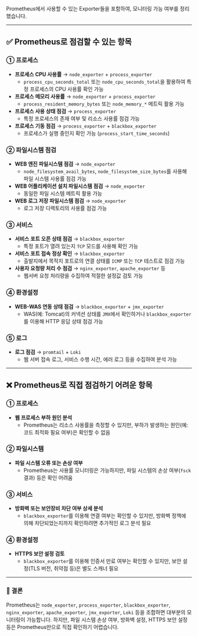 Prometheus에서 사용할 수 있는 Exporter들을 포함하여, 모니터링 가능 여부를 정리했습니다.  

---

## ✅ Prometheus로 점검할 수 있는 항목  

### ① 프로세스  
- **프로세스 CPU 사용률** → `node_exporter` + `process_exporter`  
  - `process_cpu_seconds_total` 또는 `node_cpu_seconds_total`을 활용하여 특정 프로세스의 CPU 사용률 확인 가능  
- **프로세스 메모리 사용률** → `node_exporter` + `process_exporter`  
  - `process_resident_memory_bytes` 또는 `node_memory_*` 메트릭 활용 가능  
- **프로세스 사용 상태 점검** → `process_exporter`  
  - 특정 프로세스의 존재 여부 및 리소스 사용률 점검 가능  
- **프로세스 기동 점검** → `process_exporter` + `blackbox_exporter`  
  - 프로세스가 실행 중인지 확인 가능 (`process_start_time_seconds`)  

### ② 파일시스템 점검  
- **WEB 엔진 파일시스템 점검** → `node_exporter`  
  - `node_filesystem_avail_bytes`, `node_filesystem_size_bytes`를 사용해 파일 시스템 사용률 점검 가능  
- **WEB 어플리케이션 설치 파일시스템 점검** → `node_exporter`  
  - 동일한 파일 시스템 메트릭 활용 가능  
- **WEB 로그 저장 파일시스템 점검** → `node_exporter`  
  - 로그 저장 디렉토리의 사용률 점검 가능  

### ③ 서비스  
- **서비스 포트 오픈 상태 점검** → `blackbox_exporter`  
  - 특정 포트가 열려 있는지 `TCP` 모드를 사용해 확인 가능  
- **서비스 포트 접속 정상 확인** → `blackbox_exporter`  
  - 출발지에서 목적지 포트로의 연결 상태를 `ICMP` 또는 `TCP` 테스트로 점검 가능  
- **사용자 요청량 처리 수 점검** → `nginx_exporter`, `apache_exporter` 등  
  - 웹서버 요청 처리량을 수집하여 적절한 설정값 검토 가능  

### ④ 환경설정  
- **WEB-WAS 연동 상태 점검** → `blackbox_exporter` + `jmx_exporter`  
  - WAS(예: Tomcat)의 커넥션 상태를 `JMX`에서 확인하거나 `blackbox_exporter`를 이용해 HTTP 응답 상태 점검 가능  

### ⑤ 로그  
- **로그 점검** → `promtail` + `Loki`  
  - 웹 서버 접속 로그, 서비스 수행 시간, 에러 로그 등을 수집하여 분석 가능  

---

## ❌ Prometheus로 직접 점검하기 어려운 항목  

### ① 프로세스  
- **웹 프로세스 부하 원인 분석**  
  - Prometheus는 리소스 사용률을 측정할 수 있지만, 부하가 발생하는 원인(예: 코드 최적화 필요 여부)은 확인할 수 없음  

### ② 파일시스템  
- **파일 시스템 오류 또는 손상 여부**  
  - Prometheus는 사용률 모니터링은 가능하지만, 파일 시스템의 손상 여부(`fsck` 결과) 등은 확인 어려움  

### ③ 서비스  
- **방화벽 또는 보안장비 차단 여부 상세 분석**  
  - `blackbox_exporter`를 이용해 연결 여부는 확인할 수 있지만, 방화벽 정책에 의해 차단되었는지까지 확인하려면 추가적인 로그 분석 필요  

### ④ 환경설정  
- **HTTPS 보안 설정 검토**  
  - `blackbox_exporter`를 이용해 인증서 만료 여부는 확인할 수 있지만, 보안 설정(TLS 버전, 취약점 등)은 별도 스캐너 필요  

---

### 📌 결론  
Prometheus는 `node_exporter`, `process_exporter`, `blackbox_exporter`, `nginx_exporter`, `apache_exporter`, `jmx_exporter`, `Loki` 등을 조합하면 대부분의 모니터링이 가능합니다. 하지만, 파일 시스템 손상 여부, 방화벽 설정, HTTPS 보안 설정 등은 Prometheus만으로 직접 확인하기 어렵습니다.